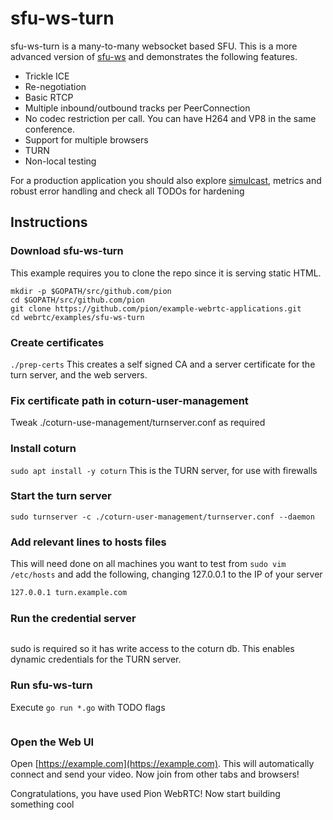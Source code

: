 # sfu-ws-turn
sfu-ws-turn is a many-to-many websocket based SFU. This is a more advanced version of [sfu-ws](https://github.com/pion/webrtc/tree/master/examples/sfu-ws)
and demonstrates the following features.

* Trickle ICE
* Re-negotiation
* Basic RTCP
* Multiple inbound/outbound tracks per PeerConnection
* No codec restriction per call. You can have H264 and VP8 in the same conference.
* Support for multiple browsers
* TURN
* Non-local testing

For a production application you should also explore [simulcast](https://github.com/pion/webrtc/tree/master/examples/simulcast),
metrics and robust error handling and check all TODOs for hardening

## Instructions
### Download sfu-ws-turn
This example requires you to clone the repo since it is serving static HTML.

```
mkdir -p $GOPATH/src/github.com/pion
cd $GOPATH/src/github.com/pion
git clone https://github.com/pion/example-webrtc-applications.git
cd webrtc/examples/sfu-ws-turn
```

### Create certificates
```./prep-certs```
This creates a self signed CA and a server certificate for the turn server, and the web servers.

### Fix certificate path in coturn-user-management
Tweak ./coturn-use-management/turnserver.conf as required

### Install coturn
```sudo apt install -y coturn```
This is the TURN server, for use with firewalls

### Start the turn server
```sudo turnserver -c ./coturn-user-management/turnserver.conf --daemon```

### Add relevant lines to hosts files
This will need done on all machines you want to test from
```sudo vim /etc/hosts```
and add the following, changing 127.0.0.1 to the IP of your server
```127.0.0.1 example.com
127.0.0.1 turn.example.com
```


### Run the credential server
```go build -o ./coturn-user-management/ ./coturn-user-management/main.go  && sudo ./coturn-user-management/main -cert /tmp/sfu-ws-turn-certs/server.crt -cert-key /tmp/sfu-ws-turn-certs/server.key
```
sudo is required so it has write access to the coturn db.
This enables dynamic credentials for the TURN server.

### Run sfu-ws-turn
Execute `go run *.go` with TODO flags
```go build main.go  && sudo ./main -cert /tmp/sfu-ws-turn-certs/server.crt -cert-key /tmp/sfu-ws-turn-certs/server.key -cred-URL https://example.com:8443/20987182471824882098  -insecure-reqs true
```

### Open the Web UI
Open [https://example.com](https://example.com). This will automatically connect and send your video. Now join from other tabs and browsers!

Congratulations, you have used Pion WebRTC! Now start building something cool

